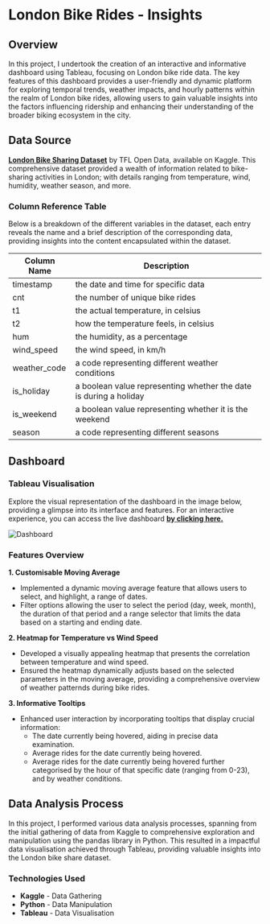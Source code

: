 # London Bike Rides - Insights

## Overview
In this project, I undertook the creation of an interactive and informative dashboard using Tableau, focusing on London bike ride data. The key features of this dashboard provides a user-friendly and dynamic platform for exploring temporal trends, weather impacts, and hourly patterns within the realm of London bike rides, allowing users to gain valuable insights into the factors influencing ridership and enhancing their understanding of the broader biking ecosystem in the city.

## Data Source
**[London Bike Sharing Dataset](https://www.kaggle.com/datasets/hmavrodiev/london-bike-sharing-dataset)** by TFL Open Data, available on Kaggle. This comprehensive dataset provided a wealth of information related to bike-sharing activities in London; with details ranging from temperature, wind, humidity, weather season, and more.

### Column Reference Table
Below is a breakdown of the different variables in the dataset, each entry reveals the name and a brief description of the corresponding data, providing insights into the content encapsulated within the dataset.

| Column Name  | Description                                                       |
|--------------|-------------------------------------------------------------------|
| timestamp    | the date and time for specific data                               |
| cnt          | the number of unique bike rides                                   |
| t1           | the actual temperature, in celsius                                |
| t2           | how the temperature feels, in celsius                             |
| hum          | the humidity, as a percentage                                     |
| wind_speed   | the wind speed, in km/h                                           |
| weather_code | a code representing different weather conditions                  |
| is_holiday   | a boolean value representing whether the date is during a holiday |
| is_weekend   | a boolean value representing whether it is the weekend            |
| season       | a code representing different seasons                             |

## Dashboard
### Tableau Visualisation
Explore the visual representation of the dashboard in the image below, providing a glimpse into its interface and features. For an interactive experience, you can access the live dashboard **[by clicking here.](https://public.tableau.com/app/profile/enrique.paulino/viz/LondonBikeRides-Insights/Dashboard)**

![Dashboard](https://github.com/enrique-paulino/analysis-of-london-bike-rides/assets/77032207/dbf6059c-3c7b-4bee-8153-2f662b29248c)

### Features Overview
**1. Customisable Moving Average**
   - Implemented a dynamic moving average feature that allows users to select, and highlight, a range of dates.
   - Filter options allowing the user to select the period (day, week, month), the duration of that period and a range selector that limits the data based on a starting and ending date.

**2. Heatmap for Temperature vs Wind Speed**
   - Developed a visually appealing heatmap that presents the correlation between temperature and wind speed.
   - Ensured the heatmap dynamically adjusts based on the selected parameters in the moving average, providing a comprehensive overview of weather patternds during bike rides.

**3. Informative Tooltips**
 - Enhanced user interaction by incorporating tooltips that display crucial information:
    - The date currently being hovered, aiding in precise data examination.
    - Average rides for the date currently being hovered.
    - Average rides for the date currently being hovered further categorised by the hour of that specific date (ranging from 0-23), and by weather conditions.
  
## Data Analysis Process
In this project, I performed various data analysis processes, spanning from the initial gathering of data from Kaggle to comprehensive exploration and manipulation using the pandas library in Python. This resulted in a impactful data visualisation achieved through Tableau, providing valuable insights into the London bike share dataset.

### Technologies Used
- **Kaggle** - Data Gathering
- **Python** - Data Manipulation
- **Tableau** - Data Visualisation
